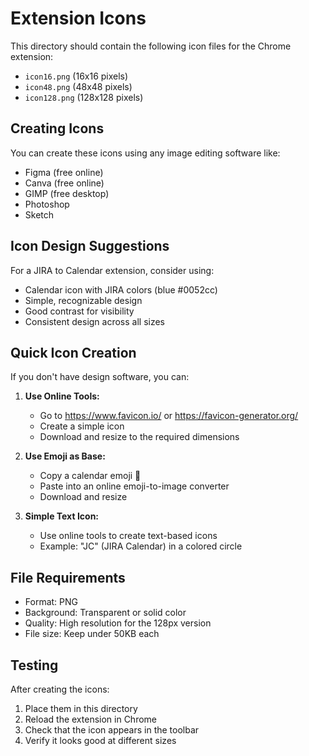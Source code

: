 # Extension Icons

This directory should contain the following icon files for the Chrome extension:

- `icon16.png` (16x16 pixels)
- `icon48.png` (48x48 pixels)  
- `icon128.png` (128x128 pixels)

## Creating Icons

You can create these icons using any image editing software like:
- Figma (free online)
- Canva (free online)
- GIMP (free desktop)
- Photoshop
- Sketch

## Icon Design Suggestions

For a JIRA to Calendar extension, consider using:
- Calendar icon with JIRA colors (blue #0052cc)
- Simple, recognizable design
- Good contrast for visibility
- Consistent design across all sizes

## Quick Icon Creation

If you don't have design software, you can:

1. **Use Online Tools:**
   - Go to https://www.favicon.io/ or https://favicon-generator.org/
   - Create a simple icon
   - Download and resize to the required dimensions

2. **Use Emoji as Base:**
   - Copy a calendar emoji 📅
   - Paste into an online emoji-to-image converter
   - Download and resize

3. **Simple Text Icon:**
   - Use online tools to create text-based icons
   - Example: "JC" (JIRA Calendar) in a colored circle

## File Requirements

- Format: PNG
- Background: Transparent or solid color
- Quality: High resolution for the 128px version
- File size: Keep under 50KB each

## Testing

After creating the icons:
1. Place them in this directory
2. Reload the extension in Chrome
3. Check that the icon appears in the toolbar
4. Verify it looks good at different sizes 